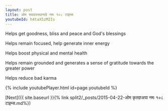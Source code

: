 ```yaml
---
layout: post
title: ओम स्थावरस्थानावे नमः १०८ टाइम्स
youtubeId: h4taX5zM2Is
---
```

 
 
Helps get goodness, bliss and peace and God's blessings
 
Helps remain focused, help generate inner energy 
 
Helps boost physical and mental health 
 
Helps remain grounded and generates a sense of gratitude towards the greater power 
 
Helps reduce bad karma
 
 
 
 


{% include youtubePlayer.html id=page.youtubeId %}
 
[Next]({{ site.baseurl }}{% link  split2/_posts/2015-04-22-ओम कृतज्ञअया नमः १०८ टाइम्स.md%})
 
